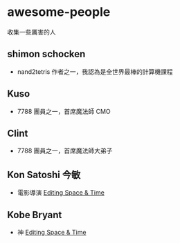 # awesome-people
收集一些厲害的人

## shimon schocken

* nand2tetris 作者之一，我認為是全世界最棒的計算機課程

## Kuso

* 7788 團員之一，首席魔法師 CMO

## Clint

* 7788 團員之一，首席魔法師大弟子

## Kon Satoshi 今敏

* 電影導演
[Editing Space & Time](https://youtu.be/oz49vQwSoTE)

## Kobe Bryant

* 神
[Editing Space & Time](https://youtu.be/oz49vQwSoTE)
